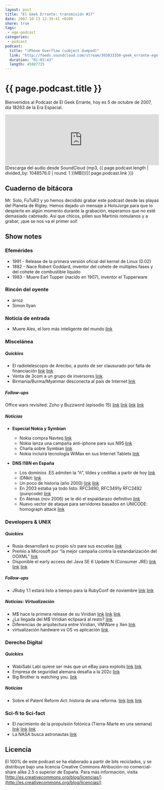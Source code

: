 ```yaml
---
layout: post
title: "El Geek Errante: transmisión #17"
date: 2007-10-13 12:39:41 +0200
share: true
tags:
 - ege-podcast
categories:
 - podcast
podcast:
  title: "iPhone Overflow (subject dumped)"
  link: "http://feeds.soundcloud.com/stream/303033350-geek_errante-ege-podcast-ep17.mp3"
  duration: "01:03:43"
  length: 45887735
---
```


# {{ page.podcast.title }}
Bienvenidos al Podcast de El Geek Errante, hoy es 5 de octubre de 2007, día 18263 de la Era Espacial.

<iframe width="100%" height="166" scrolling="no" frameborder="no" src="https://w.soundcloud.com/player/?url=https%3A//api.soundcloud.com/tracks/303033350&amp;color=ff5500&amp;auto_play=false&amp;hide_related=false&amp;show_comments=true&amp;show_user=true&amp;show_reposts=false"></iframe>
[Descarga del audio desde SoundCloud (mp3, {{ page.podcast.length | divided_by: 1048576.0 | round: 1 }}MB)]({{ page.podcast.link }})

## Cuaderno de bitácora
Mr. Solo, FuTuR3 y yo hemos decidido grabar este podcast desde las playas del Planeta de Rigley. Hemos dejado un mensaje a HoloJorge para que lo despierte en algún momento durante la grabación, esperamos que no esté demasiado cabreado. Así que chicos, pillen sus Martinis romulanos y a grabar, ¡que se nos va el primer sol!

## Show notes

### Efemérides
- 1991 - Release de la primera versión oficial del kernel de Linux (0.02)
- 1882 - Nace Robert Goddard, inventor del cohete de múltiples fases y del cohete de combustible líquido
- 1983 - Muere Earl Tupper (nacido en 1907), inventor el Tupperware

### Rincón del oyente
- arroz
- Simon Ilyan

### Noticia de entrada
- Muere Alex, el loro más inteligente del mundo [link](https://en.wikipedia.org/wiki/Alex_%28parrot%29)

### Miscelánea

##### Quickies
- El radiotelescopio de Arecibo, a punto de ser clausurado por falta de financiación [link](http://www.washingtonpost.com/wp-dyn/content/article/2007/09/08/AR2007090801654.html) [link](http://web.archive.org/web/20071114223233/http://usinfo.state.gov/xarchives/display.html?p=washfile-spanish&y=2007&m=February&x=20070207131628liameruoy0.9554407)
- Venta de 3com a un grupo de inversores [link](http://web.archive.org/web/20080117214924/http://www.physorg.com/news110255858.html)
- Birmania/Burma/Myanmar desconecta al país de Internet [link](http://web.archive.org/web/20071030055650/http://elgeekerrante.com/free-burma/)

##### Follow-ups
Office wars revisited: Zoho y Buzzword (episodio 15) [link](http://arstechnica.com/business/2007/10/office-live-workspace-a-free-250mb-sharepoint-lite-for-everyone/) [link](http://tecnologia.elpais.com/tecnologia/2007/10/01/actualidad/1191227281_850215.html) [link](http://www.error500.net/microsoft-adobe-google-docs/) [link](ttp://mashable.com/2007/07/04/buzzword/#MH1Jeo0FGkqd)

##### Noticias
- **Especial Nokia y Symbian**
    - Nokia compra Navteq [link](https://techcrunch.com/2007/10/01/nokia-maps/)
    - Nokia lanza una campaña anti-iphone para sus N95 [link](https://www.engadget.com/2007/10/01/nokia-unlocks-anti-apple-campaign/)
    - Charla sobre Symbian [link](https://en.wikipedia.org/wiki/Symbian)
    - Nokia incluirá tecnología WiMax en sus Internet Tablets [link](http://www.pcworld.com/article/137745/article.html)

- **DNS I18N en España**
    - Los dominios .ES admiten la “ñ”, tildes y cedillas a partir de hoy [link](http://tecnologia.elpais.com/tecnologia/2007/10/01/actualidad/1191227282_850215.html)
    - iDNkit: [link](https://www.nic.ad.jp/ja/idn/idnkit/download/index.html)
    - Un poco de historia (año 2000) [link](http://web.archive.org/web/20071030060453/http://www.ops.ietf.org/lists/idn/idn.2000/msg01043.html) [link](https://slashdot.org/story/00/06/14/2315231/new-tlds-on-the-way-from-icann)
    - En 2003 estaba ya todo listo: RFC3490, RFC3491y RFC3492 (punycode) [link](http://web.archive.org/web/20071216105751/http://www.icann.org/announcements/announcement-31oct03.htm)
    - En Atenas (nov 2006) se le dió el espaldarazo definitivo [link](http://web.archive.org/web/20080202225138/http://www.icann.org/announcements/announcement-02nov06.htm)
    - Nuevo vector de ataque para servidores basados en UNICODE: homograph attack [link](https://en.wikipedia.org/wiki/IDN_homograph_attack)

### Developers & UNIX

##### Quickies
- Rusia desarrollará su propio s/o para sus escuelas [link](http://web.archive.org/web/20071116035154/http://www.techtear.com/2007/09/18/rusia-instalara-su-propio-sistema-operativo-en-sus-escuelas/)
- Premio a Microsoft por “la mejor campaña contra la estandarización del OOXML” [link](http://web.archive.org/web/20071113175200/http://up3n.wordpress.com/2007/10/02/los-de-la-ffii-son-unos-cachondos/)
- Disponible el early access del Java SE 6 Update N (Consumer JRE) [link](http://web.archive.org/web/20071201003034/http://theanuradha.blogspot.com/2007/10/java-se-6-update-n-consumer-jre.html) [link](http://web.archive.org/web/20071011145833/http://blogs.sun.com/alexismp/entry/6un_le_nouveau_petit_nom) [link](http://web.archive.org/web/20071013160725/http://cld.blog-city.com/consumer_jre_is_here__early_access_available.htm)

##### Follow-ups
- JRuby 1.1 estará listo a tiempo para la RubyConf de noviembre [link](https://www.reddit.com/r/programming/comments/2ujtl/jruby_compiler_finished/) [link](http://headius.blogspot.com.es/2007/07/understanding-jvm-jit-and-helping-it.html)

##### Noticias: Virtualización
- M$ hace la primera release de su Viridian [link](http://web.archive.org/web/20071116154021/http://it20.info/blogs/main/archive/2007/09/30/55.aspx) [link](https://en.wikipedia.org/wiki/X86_virtualization) [link](https://en.wikipedia.org/wiki/Hyper-V)
- ¿La llegada del M$ Viridian eclipsará al resto? [link](http://web.archive.org/web/20071015223049/http://it20.info/blogs/main/archive/2007/04/15/7.aspx)
- Diferencias de arquitectura entre Viridian, VMWare y Xen [link](http://web.archive.org/web/20071111065649/http://it20.info/blogs/main/archive/2007/06/17/25.aspx)
- virtualización hardware vs OS vs aplicación [link](http://web.archive.org/web/20071015223042/http://it20.info/blogs/main/archive/2007/03/27/5.aspx)

### Derecho Digital

##### Quickies
- WabiSabi Labi quiere ser más que un eBay para exploits [link](http://web.archive.org/web/20071025060212/http://news.yahoo.com/s/pcworld/20070925/tc_pcworld/137644) [link](http://windowsitpro.com/security/wabisabilabi-really-bad-idea)
- Empresa de seguridad alemana desafia a la 202c [link](http://www.schneier.com/blog/archives/2007/08/new_german_hack.html)
- Big Brother is watching you. [link](http://www.theregister.co.uk/2007/10/03/ripa-decryption_keys_power/)

##### Noticias
- Sobre el Patent Reform Act: historia de una reforma. [link](http://arstechnica.com/tech-policy/2007/09/patent-reform-act-heads-to-senate-faces-opposition/) [link](http://arstechnica.com/tech-policy/2007/09/patent-reform-act-close-to-vote-google-and-others-weigh-in-on-changes/) [link](http://www.reuters.com/article/us-patents-congress-idUSN0722052620070907)

### Sci-fi to Sci-fact
- El nacimiento de la propulsión fotónica (Tierra-Marte en una semana) [link](https://science.slashdot.org/story/07/09/13/2328233/photonic-laser-thruster-promises-earth-to-mars-in-a-week) [link](http://www.eetimes.com/document.asp?doc_id=1167027) [link](http://web.archive.org/web/20071104131154/http://www.baeinstitute.com/pr1.html)
- La NASA busca astronautas [link](https://science.slashdot.org/story/07/09/19/1223213/your-chance-to-be-an-astronaut)

## Licencia
El 100% de este podcast se ha elaborado a partir de bits reciclados, y se distribuye bajo una licencia Creative Commons Atribución-no comercial-share alike 2.5 o superior de España. Para más información, visita [http://es.creativecommons.org/blog/licencias/](http://es.creativecommons.org/blog/licencias/)

